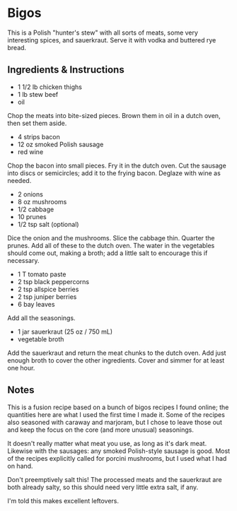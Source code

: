 # Bigos

This is a Polish "hunter's stew" with all sorts of meats,  some very interesting
spices, and sauerkraut.  Serve it with vodka and buttered rye bread.


## Ingredients & Instructions

- 1 1/2 lb chicken thighs
- 1 lb stew beef
- oil

Chop the meats into bite-sized pieces.  Brown them in oil in a dutch oven,  then
set them aside.

- 4 strips bacon
- 12 oz smoked Polish sausage
- red wine

Chop the bacon into small pieces. Fry it in the dutch oven. Cut the sausage into
discs or semicircles; add it to the frying bacon.  Deglaze with wine as needed.

- 2 onions
- 8 oz mushrooms
- 1/2 cabbage
- 10 prunes
- 1/2 tsp salt (optional)

Dice the onion and the mushrooms.  Slice the cabbage  thin.  Quarter the prunes.
Add all of these to the dutch oven. The water in the vegetables should come out,
making a broth; add a little salt to encourage this if necessary.

- 1 T tomato paste
- 2 tsp black peppercorns
- 2 tsp allspice berries
- 2 tsp juniper berries
- 6 bay leaves

Add all the seasonings.

- 1 jar sauerkraut (25 oz / 750 mL)
- vegetable broth

Add the sauerkraut and return the meat chunks to the dutch oven. Add just enough
broth to cover the other ingredients.  Cover and simmer for at least one hour.


## Notes

This is a  fusion recipe  based on a bunch of bigos recipes I found online;  the
quantities here  are what I used  the first time I made it.  Some of the recipes
also seasoned with caraway and marjoram, but I chose to leave those out and keep
the focus on the core (and more unusual) seasonings.

It doesn't really matter what meat you use, as long as it's dark meat.  Likewise
with the sausages: any smoked Polish-style sausage is good.  Most of the recipes
explicitly called for porcini mushrooms, but I used what I had on hand.

Don't  preemptively salt this!  The processed meats  and the sauerkraut are both
already salty, so this should need very little extra salt, if any.

I'm told this makes excellent leftovers.


[recipe1]: <https://www.simplyrecipes.com/recipes/polish_hunters_stew/>
[recipe2]: <https://www.jennycancook.com/recipes/polish-hunters-stew-bigos/>
[recipe3]: <https://chefsbinge.com/bigos-polish-hunters-stew/>
[recipe4]: <https://www.polishyourkitchen.com/polish-hunters-stew-bigos/>
[recipe5]: <https://www.everydayhealthyrecipes.com/authentic-polish-bigos-stew-recipe/>
